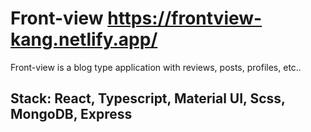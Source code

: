 # Front-view https://frontview-kang.netlify.app/

Front-view is a blog type application with reviews, posts, profiles, etc..

## Stack: React, Typescript, Material UI, Scss, MongoDB, Express



